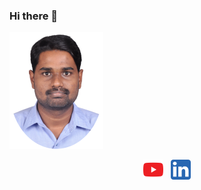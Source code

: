 ### Hi there 👋
[![Header](https://raw.githubusercontent.com/GopinathSurendran/GopinathSurendran/main/images/gopi_profile.png)](https://github.com/GopinathSurendran/)

<p align='center'>
    <a href="https://www.youtube.com/channel/UCyxny8lsaIIBN1EOi0fS8qQ"><img height="32" src="https://raw.githubusercontent.com/GopinathSurendran/GopinathSurendran/main/images/youtube.png"></a>&nbsp;&nbsp;
    <a href="https://www.linkedin.com/in/gopinath-surendran-ba1183143?lipi=urn%3Ali%3Apage%3Ad_flagship3_profile_view_base_contact_details%3B%2BlBEmtKmT3W1Ac8npOkU1w%3D%3D"><img height="32" src="https://raw.githubusercontent.com/GopinathSurendran/GopinathSurendran/main/images/linkedin.png"></a>
</p>